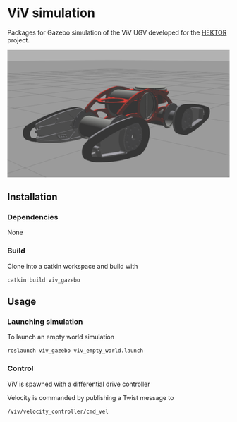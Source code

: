 # ViV simulation
Packages for Gazebo simulation of the ViV UGV developed for the [HEKTOR](https://hektor.fer.hr/) project.

![viv1](doc/viv_pequeno_img.png)

## Installation

### Dependencies
None
### Build

Clone into a catkin workspace and build with

	catkin build viv_gazebo

## Usage

### Launching simulation

To launch an empty world simulation

	roslaunch viv_gazebo viv_empty_world.launch  

### Control
ViV is spawned with a differential drive controller 

Velocity is commanded by publishing a Twist message to 
   
    /viv/velocity_controller/cmd_vel
